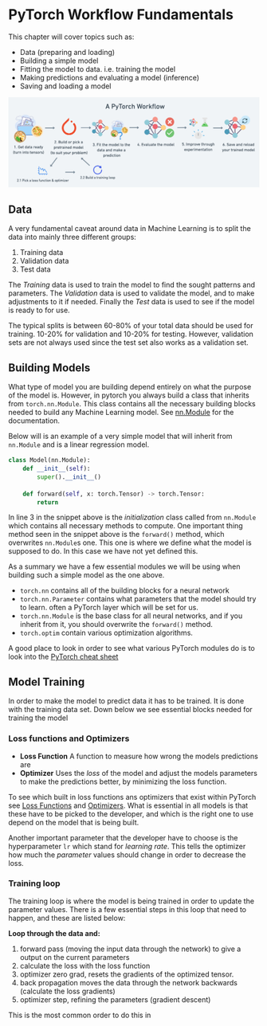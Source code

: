 # PyTorch Workflow Fundamentals

This chapter will cover topics such as:

* Data (preparing and loading)
* Building a simple model
* Fitting the model to data. i.e. training the model
* Making predictions and evaluating a model (inference)
* Saving and loading a model

![PyTorch Workflow](../assets/01_a_pytorch_workflow.png) 

## Data
A very fundamental caveat around data in Machine Learning is 
to split the data into mainly three different groups:

1. Training data
2. Validation data
3. Test data

The *Training* data is used to train the model to find the sought 
patterns and parameters. The *Validation* data is used to validate 
the model, and to make adjustments to it if needed. Finally 
the *Test* data is used to see if the model is ready to for use.

The typical splits is between 60-80% of your total data should be 
used for training. 10-20% for validation and 10-20% for testing. 
However, validation sets are not always used since the test set 
also works as a validation set.

## Building Models

What type of model you are building depend entirely on what the purpose
of the model is. However, in pytorch you always build a class that 
inherits from `torch.nn.Module`. This class contains all the necessary 
building blocks needed to build any Machine Learning model. See [nn.Module](https://docs.pytorch.org/docs/stable/generated/torch.nn.Module.html)
for the documentation.

Below will is an example of a very simple model that will inherit from 
`nn.Module` and is a linear regression model.

```py linenums="1"
class Model(nn.Module):
    def __init__(self):
        super().__init__()

    def forward(self, x: torch.Tensor) -> torch.Tensor:
        return 
```

In line 3 in the snippet above is the *initialization* class called from 
`nn.Module` which contains all necessary methods to compute. One important 
thing method seen in the snippet above is the `forward()`  method, which 
overwrites `nn.Module`s one. This one is where we define what the model
is supposed to do. In this case we have not yet defined this.

As a summary we have a few essential modules we will be using when building
such a simple model as the one above.

* `torch.nn` contains all of the building blocks for a neural network
* `torch.nn.Parameter` contains what parameters that the model should try to
learn. often a PyTorch layer which will be set for us.
* `torch.nn.Module` is the base class for all neural networks, and if you inherit
from it, you should overwrite the `forward()` method.
* `torch.optim` contain various optimization algorithms.

A good place to look in order to see what various PyTorch modules do is to 
look into the [PyTorch cheat sheet](https://docs.pytorch.org/tutorials/index.html) 

## Model Training
In order to make the model to predict data it has to be trained. It is done 
with the training data set. Down below we see essential blocks needed for training
the model

### Loss functions and Optimizers
* **Loss Function** A function to measure how wrong the models predictions are
* **Optimizer** Uses the *loss* of the model and adjust the models parameters to
make the predictions better, by minimizing the loss function.

To see which built in loss functions ans optimizers that exist within PyTorch see
[Loss Functions](https://docs.pytorch.org/docs/stable/nn.html#loss-functions)  and 
[Optimizers](https://docs.pytorch.org/docs/stable/optim.html#algorithms). What is 
essential in all models is that these have to be picked to the developer, and which
is the right one to use depend on the model that is being built.

Another important parameter that the developer have to choose is the hyperparameter
`lr` which stand for *learning rate*. This tells the optimizer how much the *parameter*
values should change in order to decrease the loss. 

### Training loop
The training loop is where the model is being trained in order to update the parameter values.
There is a few essential steps in this loop that need to happen, and these are listed below:

**Loop through the data and:**
1. forward pass (moving the input data through the network) to give a output on the current parameters 
2. calculate the loss with the loss function 
3. optimizer zero grad, resets the gradients of the optimized tensor.
4. back propagation moves the data through the network backwards (calculate the loss gradients)
5. optimizer step, refining the parameters (gradient descent)

This is the most common order to do this in 




